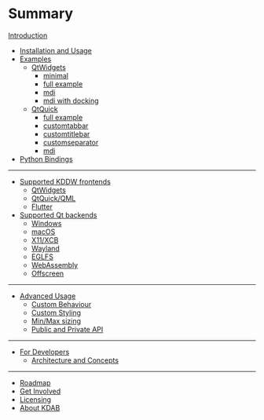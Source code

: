 # Summary

[Introduction](introduction.md)

- [Installation and Usage](installation_and_usage.md)
- [Examples]()
  - [QtWidgets]()
    - [minimal](examples_qtwidgets_minimal.md)
    - [full example](examples_qtwidgets_full.md)
    - [mdi](examples_qtwidgets_mdi.md)
    - [mdi with docking](examples_qtwidgets_mdi_with_docking.md)
  - [QtQuick]()
    - [full example](examples_qtquick_full.md)
    - [customtabbar](examples_qtquick_customtabbar.md)
    - [customtitlebar](examples_qtquick_customtitlebar.md)
    - [customseparator](examples_qtquick_customseparator.md)
    - [mdi](examples_qtquick_mdi.md)
- [Python Bindings](python.md)

---
- [Supported KDDW frontends]()
  - [QtWidgets](qtwidgets.md)
  - [QtQuick/QML](qtquick.md)
  - [Flutter](flutter.md)
- [Supported Qt backends]()
  - [Windows](qpa-windows.md)
  - [macOS](qpa-cocoa.md)
  - [X11/XCB](qpa-xcb.md)
  - [Wayland](qpa-wayland.md)
  - [EGLFS](qpa-eglfs.md)
  - [WebAssembly](qpa-wasm.md)
  - [Offscreen](qpa-offscreen.md)

---
- [Advanced Usage]()
  - [Custom Behaviour](custom_behaviour.md)
  - [Custom Styling](custom_styling.md)
  - [Min/Max sizing](min_max_sizing.md)
  - [Public and Private API](private_api.md)
---
- [For Developers]()
  - [Architecture and Concepts](architecture_and_concepts.md)
---
- [Roadmap](roadmap.md)
- [Get Involved](involved.md)
- [Licensing](licensing.md)
- [About KDAB](about.md)

